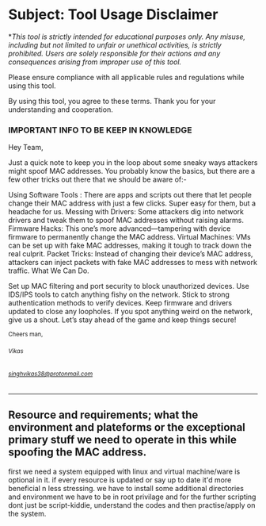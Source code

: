 # Subject: Tool Usage Disclaimer

**This tool is strictly intended for educational purposes only. Any misuse, including but not limited to unfair or unethical activities, is strictly prohibited. Users are solely responsible for their actions and any consequences arising from improper use of this tool.*

Please ensure compliance with all applicable rules and regulations while using this tool.

By using this tool, you agree to these terms.
Thank you for your understanding and cooperation.



### IMPORTANT INFO TO BE KEEP IN KNOWLEDGE
Hey Team,

Just a quick note to keep you in the loop about some sneaky ways attackers might spoof MAC addresses. You probably know the basics, but there are a few other tricks out there that we should be aware of:-

Using Software Tools : There are apps and scripts out there that let people change their MAC address with just a few clicks. Super easy for them, but a headache for us.
Messing with Drivers: Some attackers dig into network drivers and tweak them to spoof MAC addresses without raising alarms.
Firmware Hacks: This one’s more advanced—tampering with device firmware to permanently change the MAC address.
Virtual Machines: VMs can be set up with fake MAC addresses, making it tough to track down the real culprit.
Packet Tricks: Instead of changing their device’s MAC address, attackers can inject packets with fake MAC addresses to mess with network traffic.
What We Can Do.

Set up MAC filtering and port security to block unauthorized devices.
Use IDS/IPS tools to catch anything fishy on the network.
Stick to strong authentication methods to verify devices.
Keep firmware and drivers updated to close any loopholes.
If you spot anything weird on the network, give us a shout. Let’s stay ahead of the game and keep things secure!

<sub>Cheers man,</sub>

###### <sup> Vikas</sup>
###### <sup> singhvikas38@protonmail.com </sup>


----------------------------------------------------------------------------------------------------------------------------------------------------------------------------------------
## Resource and requirements; what the environment and plateforms or the exceptional primary stuff we need to operate in this while spoofing the MAC address.

first we need a system equipped with linux and virtual machine/ware is optional in it.
if every resource is updated or say up to date it'd more beneficial n less stressing.
we have to install some additional directories and environment 
we have to be in root privilage
and for the further scripting dont just be script-kiddie, understand the codes and then practise/apply on the system.
